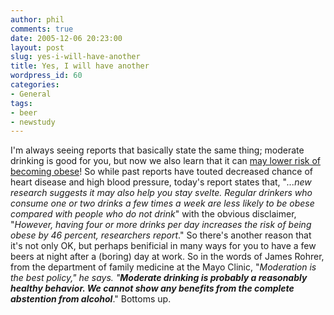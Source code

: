 ```yaml
---
author: phil
comments: true
date: 2005-12-06 20:23:00
layout: post
slug: yes-i-will-have-another
title: Yes, I will have another
wordpress_id: 60
categories:
- General
tags:
- beer
- newstudy
---
```


I'm always seeing reports that basically state the same thing; moderate drinking is good for you, but now we also learn that it can [may lower risk of becoming obese](http://www.healthday.com/view.cfm?id=529465)!  So while past reports have touted decreased chance of heart disease and high blood pressure, today's report states that, "_...new research suggests it may also help you stay svelte.  Regular drinkers who consume one or two drinks a few times a week are less likely to be obese compared with people who do not drink_" with the obvious disclaimer, "_However, having four or more drinks per day increases the risk of being obese by 46 percent, researchers report_."  So there's another reason that it's not only OK, but perhaps benificial in many ways for you to have a few beers at night after a (boring) day at work.  So in the words of James Rohrer, from the department of family medicine at the Mayo Clinic, "_Moderation is the best policy," he says. "**Moderate drinking is probably a reasonably healthy behavior. We cannot show any benefits from the complete abstention from alcohol**_."  Bottoms up.

